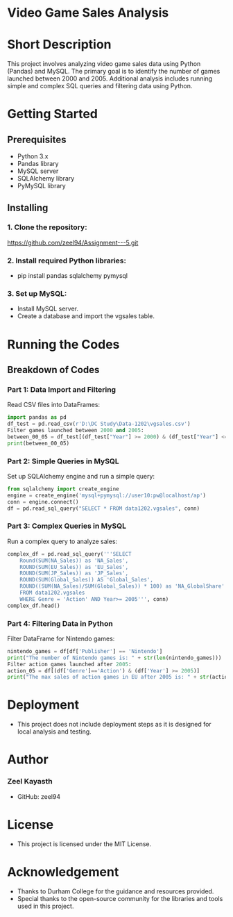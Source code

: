 # Video Game Sales Analysis

# Short Description
This project involves analyzing video game sales data using Python (Pandas) and MySQL. The primary goal is to identify the number of games launched between 2000 and 2005. Additional analysis includes running simple and complex SQL queries and filtering data using Python.

# Getting Started

## Prerequisites
- Python 3.x
- Pandas library
- MySQL server
- SQLAlchemy library
- PyMySQL library


## Installing
### 1. Clone the repository:
https://github.com/zeel94/Assignment---5.git

### 2. Install required Python libraries:
- pip install pandas sqlalchemy pymysql

### 3. Set up MySQL:
- Install MySQL server.
- Create a database and import the vgsales table.

# Running the Codes

## Breakdown of Codes
### Part 1: Data Import and Filtering
Read CSV files into DataFrames:
```python
import pandas as pd
df_test = pd.read_csv(r'D:\DC Study\Data-1202\vgsales.csv')
Filter games launched between 2000 and 2005:
between_00_05 = df_test[(df_test["Year"] >= 2000) & (df_test["Year"] <= 2005)]
print(between_00_05)
```
### Part 2: Simple Queries in MySQL
Set up SQLAlchemy engine and run a simple query:
```python
from sqlalchemy import create_engine
engine = create_engine('mysql+pymysql://user10:pw@localhost/ap')
conn = engine.connect()
df = pd.read_sql_query("SELECT * FROM data1202.vgsales", conn)
```
### Part 3: Complex Queries in MySQL
Run a complex query to analyze sales:
```python 
complex_df = pd.read_sql_query('''SELECT
    Round(SUM(NA_Sales)) as 'NA_Sales',
    ROUND(SUM(EU_Sales)) as 'EU_Sales',
    ROUND(SUM(JP_Sales)) as 'JP_Sales',
    ROUND(SUM(Global_Sales)) AS 'Global_Sales',
    ROUND((SUM(NA_Sales)/SUM(Global_Sales)) * 100) as 'NA_GlobalShare'
    FROM data1202.vgsales
    WHERE Genre = 'Action' AND Year>= 2005''', conn)
complex_df.head()
```
### Part 4: Filtering Data in Python
Filter DataFrame for Nintendo games:
```python
nintendo_games = df[df['Publisher'] == 'Nintendo']
print("The number of Nintendo games is: " + str(len(nintendo_games)))
Filter action games launched after 2005:
action_05 = df[(df['Genre']=='Action') & (df['Year'] >= 2005)]
print("The max sales of action games in EU after 2005 is: " + str(action_05.EU_Sales.max()))
```
# Deployment
- This project does not include deployment steps as it is designed for local analysis and testing.

# Author
### Zeel Kayasth
- GitHub: zeel94

# License
- This project is licensed under the MIT License.

# Acknowledgement
- Thanks to Durham College for the guidance and resources provided.
- Special thanks to the open-source community for the libraries and tools used in this project.
